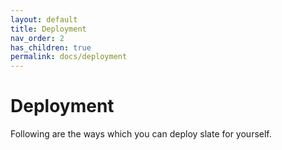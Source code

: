 ```yaml
---
layout: default
title: Deployment
nav_order: 2
has_children: true
permalink: docs/deployment
---
```


# Deployment

Following are the ways which you can deploy slate for yourself.
